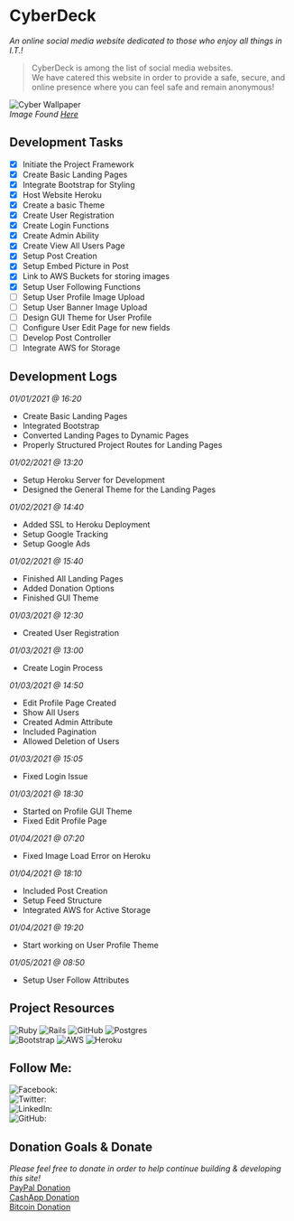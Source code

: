 # CyberDeck #
_An online social media website dedicated to those who enjoy all things in I.T.!_  

> CyberDeck is among the list of social media websites.  
> We have catered this website in order to provide a safe, secure, and
> online presence where you can feel safe and remain anonymous!

![Cyber Wallpaper](https://i.pinimg.com/originals/d3/cf/6d/d3cf6d54391b9547327b47558f55222f.jpg)  
_Image Found [Here](https://i.pinimg.com/originals/d3/cf/6d/d3cf6d54391b9547327b47558f55222f.jpg)_


## Development Tasks ##
- [x] Initiate the Project Framework
- [x] Create Basic Landing Pages
- [x] Integrate Bootstrap for Styling
- [x] Host Website Heroku
- [x] Create a basic Theme
- [x] Create User Registration
- [x] Create Login Functions
- [x] Create Admin Ability
- [x] Create View All Users Page
- [x] Setup Post Creation
- [x] Setup Embed Picture in Post
- [x] Link to AWS Buckets for storing images
- [x] Setup User Following Functions
- [ ] Setup User Profile Image Upload
- [ ] Setup User Banner Image Upload
- [ ] Design GUI Theme for User Profile
- [ ] Configure User Edit Page for new fields
- [ ] Develop Post Controller
- [ ] Integrate AWS for Storage

## Development Logs ##
_01/01/2021 @ 16:20_
* Create Basic Landing Pages  
* Integrated Bootstrap  
* Converted Landing Pages to Dynamic Pages  
* Properly Structured Project Routes for Landing Pages  

_01/02/2021 @ 13:20_
* Setup Heroku Server for Development  
* Designed the General Theme for the Landing Pages  

_01/02/2021 @ 14:40_
* Added SSL to Heroku Deployment  
* Setup Google Tracking  
* Setup Google Ads  

_01/02/2021 @ 15:40_
* Finished All Landing Pages
* Added Donation Options
* Finished GUI Theme

_01/03/2021 @ 12:30_
* Created User Registration

_01/03/2021 @ 13:00_
* Create Login Process

_01/03/2021 @ 14:50_
* Edit Profile Page Created
* Show All Users
* Created Admin Attribute
* Included Pagination
* Allowed Deletion of Users

_01/03/2021 @ 15:05_
* Fixed Login Issue

_01/03/2021 @ 18:30_
* Started on Profile GUI Theme
* Fixed Edit Profile Page

_01/04/2021 @ 07:20_
* Fixed Image Load Error on Heroku

_01/04/2021 @ 18:10_
* Included Post Creation
* Setup Feed Structure
* Integrated AWS for Active Storage

_01/04/2021 @ 19:20_
* Start working on User Profile Theme

_01/05/2021 @ 08:50_
* Setup User Follow Attributes

## Project Resources ##
![Ruby](https://img.shields.io/badge/ruby-%23CC342D.svg?&style=for-the-badge&logo=ruby&logoColor=white)
![Rails](https://img.shields.io/badge/rails%20-%23CC0000.svg?&style=for-the-badge&logo=ruby-on-rails&logoColor=white)
![GitHub](https://img.shields.io/badge/github%20-%23121011.svg?&style=for-the-badge&logo=github&logoColor=white)
![Postgres](https://img.shields.io/badge/postgres-%23316192.svg?&style=for-the-badge&logo=postgresql&logoColor=white)  
![Bootstrap](https://img.shields.io/badge/bootstrap%20-%23563D7C.svg?&style=for-the-badge&logo=bootstrap&logoColor=white)
![AWS](https://img.shields.io/badge/AWS%20-%23FF9900.svg?&style=for-the-badge&logo=amazon-aws&logoColor=white)
![Heroku](https://img.shields.io/badge/heroku%20-%23430098.svg?&style=for-the-badge&logo=heroku&logoColor=white)

## Follow Me: ##
![Facebook:](https://www.facebook.com/b10h4ck3r)  
![Twitter:](https://twitter.com/H4ck3rB10)  
![LinkedIn:](https://www.linkedin.com/in/dr-aubrey-love-ii-0051b1202/)  
![GitHub:](https://github.com/B10-H4ck3r)  

## Donation Goals & Donate ##
_Please feel free to donate in order to help continue building &amp; developing this site!_  
[PayPal Donation](https://paypal.me/b10h4ck3r)  
[CashApp Donation](https://cash.app/$B10H4ck3r)  
[Bitcoin Donation](https://blockchair.com/bitcoin/address/bc1qrua8yzvkv2eg9njx5d9zhvdzymd8nvgntckh5j)  
